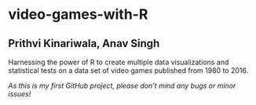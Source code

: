 # video-games-with-R
## Prithvi Kinariwala, Anav Singh  
Harnessing the power of R to create multiple data visualizations and statistical tests on a data set of video games published from 1980 to 2016. 

*As this is my first GitHub project, please don't mind any bugs or minor issues!*